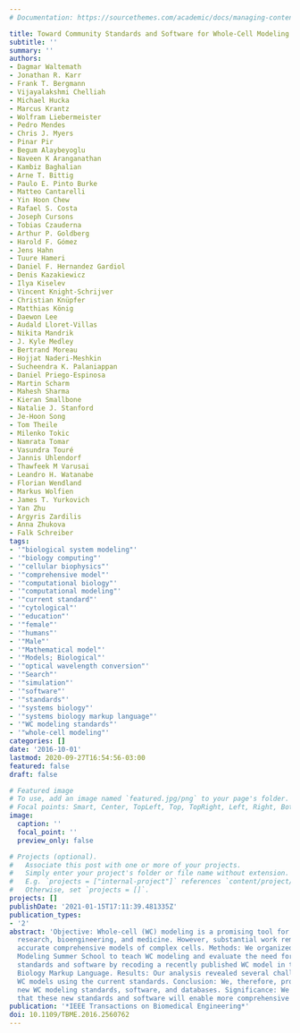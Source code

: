 ```yaml
---
# Documentation: https://sourcethemes.com/academic/docs/managing-content/

title: Toward Community Standards and Software for Whole-Cell Modeling
subtitle: ''
summary: ''
authors:
- Dagmar Waltemath
- Jonathan R. Karr
- Frank T. Bergmann
- Vijayalakshmi Chelliah
- Michael Hucka
- Marcus Krantz
- Wolfram Liebermeister
- Pedro Mendes
- Chris J. Myers
- Pinar Pir
- Begum Alaybeyoglu
- Naveen K Aranganathan
- Kambiz Baghalian
- Arne T. Bittig
- Paulo E. Pinto Burke
- Matteo Cantarelli
- Yin Hoon Chew
- Rafael S. Costa
- Joseph Cursons
- Tobias Czauderna
- Arthur P. Goldberg
- Harold F. Gómez
- Jens Hahn
- Tuure Hameri
- Daniel F. Hernandez Gardiol
- Denis Kazakiewicz
- Ilya Kiselev
- Vincent Knight-Schrijver
- Christian Knüpfer
- Matthias König
- Daewon Lee
- Audald Lloret-Villas
- Nikita Mandrik
- J. Kyle Medley
- Bertrand Moreau
- Hojjat Naderi-Meshkin
- Sucheendra K. Palaniappan
- Daniel Priego-Espinosa
- Martin Scharm
- Mahesh Sharma
- Kieran Smallbone
- Natalie J. Stanford
- Je-Hoon Song
- Tom Theile
- Milenko Tokic
- Namrata Tomar
- Vasundra Touré
- Jannis Uhlendorf
- Thawfeek M Varusai
- Leandro H. Watanabe
- Florian Wendland
- Markus Wolfien
- James T. Yurkovich
- Yan Zhu
- Argyris Zardilis
- Anna Zhukova
- Falk Schreiber
tags:
- '"biological system modeling"'
- '"biology computing"'
- '"cellular biophysics"'
- '"comprehensive model"'
- '"computational biology"'
- '"computational modeling"'
- '"current standard"'
- '"cytological"'
- '"education"'
- '"female"'
- '"humans"'
- '"Male"'
- '"Mathematical model"'
- '"Models; Biological"'
- '"optical wavelength conversion"'
- '"Search"'
- '"simulation"'
- '"software"'
- '"standards"'
- '"systems biology"'
- '"systems biology markup language"'
- '"WC modeling standards"'
- '"whole-cell modeling"'
categories: []
date: '2016-10-01'
lastmod: 2020-09-27T16:54:56-03:00
featured: false
draft: false

# Featured image
# To use, add an image named `featured.jpg/png` to your page's folder.
# Focal points: Smart, Center, TopLeft, Top, TopRight, Left, Right, BottomLeft, Bottom, BottomRight.
image:
  caption: ''
  focal_point: ''
  preview_only: false

# Projects (optional).
#   Associate this post with one or more of your projects.
#   Simply enter your project's folder or file name without extension.
#   E.g. `projects = ["internal-project"]` references `content/project/deep-learning/index.md`.
#   Otherwise, set `projects = []`.
projects: []
publishDate: '2021-01-15T17:11:39.481335Z'
publication_types:
- '2'
abstract: 'Objective: Whole-cell (WC) modeling is a promising tool for biological
  research, bioengineering, and medicine. However, substantial work remains to create
  accurate comprehensive models of complex cells. Methods: We organized the 2015 Whole-Cell
  Modeling Summer School to teach WC modeling and evaluate the need for new WC modeling
  standards and software by recoding a recently published WC model in the Systems
  Biology Markup Language. Results: Our analysis revealed several challenges to representing
  WC models using the current standards. Conclusion: We, therefore, propose several
  new WC modeling standards, software, and databases. Significance: We anticipate
  that these new standards and software will enable more comprehensive models.'
publication: '*IEEE Transactions on Biomedical Engineering*'
doi: 10.1109/TBME.2016.2560762
---
```

